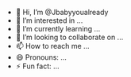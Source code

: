 - 👋 Hi, I’m @Jbabyyoualready
- 👀 I’m interested in ...
- 🌱 I’m currently learning ...
- 💞️ I’m looking to collaborate on ...
- 📫 How to reach me ...
- 😄 Pronouns: ...
- ⚡ Fun fact: ...

<!---
Jbabyyoualready/Jbabyyoualready is a ✨ special ✨ repository because its `README.md` (this file) appears on your GitHub profile.
You can click the Preview link to take a look at your changes.
--->
